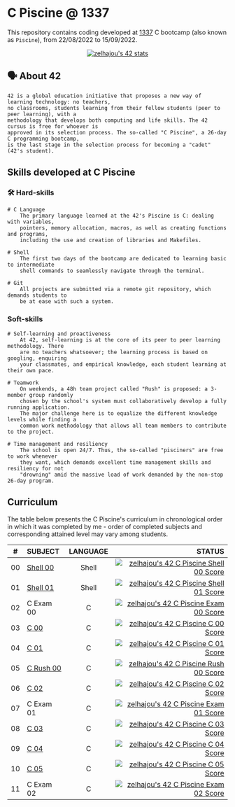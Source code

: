 # C Piscine @ 1337

This repository contains coding developed at [1337](https://www.1337.ma/) C bootcamp (also known as `Piscine`), from 22/08/2022 to 15/09/2022.

<div align="center">

[![zelhajou's 42 stats](https://badge42.vercel.app/api/v2/clbazxfsj00350fjvpd9h5nhf/stats?cursusId=9&coalitionId=piscine)](https://github.com/JaeSeoKim/badge42)

</div>


## 🗣️ About 42

	42 is a global education initiative that proposes a new way of learning technology: no teachers,
	no classrooms, students learning from their fellow students (peer to peer learning), with a
	methodology that develops both computing and life skills. The 42 cursus is free for whoever is
	approved in its selection process. The so-called "C Piscine", a 26-day C programming bootcamp,
	is the last stage in the selection process for becoming a "cadet" (42's student).
  
  ## Skills developed at C Piscine

### 🛠️ Hard-skills
	# C Language
		The primary language learned at the 42's Piscine is C: dealing with variables,
		pointers, memory allocation, macros, as well as creating functions and programs,
		including the use and creation of libraries and Makefiles.

	# Shell
		The first two days of the bootcamp are dedicated to learning basic to intermediate
		shell commands to seamlessly navigate through the terminal.

	# Git
		All projects are submitted via a remote git repository, which demands students to
		be at ease with such a system.

### Soft-skills
	# Self-learning and proactiveness
		At 42, self-learning is at the core of its peer to peer learning methodology. There
		are no teachers whatsoever; the learning process is based on googling, enquiring
		your classmates, and empirical knowledge, each student learning at their own pace.

	# Teamwork
		On weekends, a 48h team project called "Rush" is proposed: a 3-member group randomly
		chosen by the school's system must collaboratively develop a fully running application.
		The major challenge here is to equalize the different knowledge levels while finding a
		common work methodology that allows all team members to contribute to the project.

	# Time management and resiliency
		The school is open 24/7. Thus, the so-called "pisciners" are free to work whenever
		they want, which demands excellent time management skills and resiliency for not
		"drowning" amid the massive load of work demanded by the non-stop 26-day program.

## Curriculum

The table below presents the C Piscine's curriculum in chronological order in which it was completed by me - order of completed subjects and corresponding attained level may vary among students.

|#	|SUBJECT			|LANGUAGE	|STATUS									|
|:-:	|:--				|:-:		|--:							 		|
|00	|[Shell 00](./SHELL/shell00)	|Shell		|[![zelhajou's 42 C Piscine Shell 00 Score](https://badge42.vercel.app/api/v2/clbazxfsj00350fjvpd9h5nhf/project/2737771)](https://github.com/JaeSeoKim/badge42)		|
|01	|[Shell 01](./SHELL/shell01)	|Shell		|[![zelhajou's 42 C Piscine Shell 01 Score](https://badge42.vercel.app/api/v2/clbazxfsj00350fjvpd9h5nhf/project/2742042)](https://github.com/JaeSeoKim/badge42)		|
|02	|C Exam 00	|C		|[![zelhajou's 42 C Piscine Exam 00 Score](https://badge42.vercel.app/api/v2/clbazxfsj00350fjvpd9h5nhf/project/2742108)](https://github.com/JaeSeoKim/badge42)		|
|03	|[C 00](./C/C00)	|C		| [![zelhajou's 42 C Piscine C 00 Score](https://badge42.vercel.app/api/v2/clbazxfsj00350fjvpd9h5nhf/project/2744842)](https://github.com/JaeSeoKim/badge42)		|
|04	|[C 01](./C/C01)	|C		| [![zelhajou's 42 C Piscine C 01 Score](https://badge42.vercel.app/api/v2/clbazxfsj00350fjvpd9h5nhf/project/2750388)](https://github.com/JaeSeoKim/badge42)		|
|05	|[C Rush 00](./C/rush01)	|C		|[![zelhajou's 42 C Piscine Rush 00 Score](https://badge42.vercel.app/api/v2/clbazxfsj00350fjvpd9h5nhf/project/2742050)](https://github.com/JaeSeoKim/badge42)		|
|06	|[C 02](./C/C02)	|C		|[![zelhajou's 42 C Piscine C 02 Score](https://badge42.vercel.app/api/v2/clbazxfsj00350fjvpd9h5nhf/project/2752307)](https://github.com/JaeSeoKim/badge42)	|
|07	|C Exam 01	|C		|[![zelhajou's 42 C Piscine Exam 01 Score](https://badge42.vercel.app/api/v2/clbazxfsj00350fjvpd9h5nhf/project/2759780)](https://github.com/JaeSeoKim/badge42)		|
|08	|[C 03](./C/C03)	|C		|[![zelhajou's 42 C Piscine C 03 Score](https://badge42.vercel.app/api/v2/clbazxfsj00350fjvpd9h5nhf/project/2756584)](https://github.com/JaeSeoKim/badge42)	|
|09	|[C 04](./C/C04)	|C		| [![zelhajou's 42 C Piscine C 04 Score](https://badge42.vercel.app/api/v2/clbazxfsj00350fjvpd9h5nhf/project/2764507)](https://github.com/JaeSeoKim/badge42)	|
|10	|[C 05](./C/C05)	|C		| [![zelhajou's 42 C Piscine C 05 Score](https://badge42.vercel.app/api/v2/clbazxfsj00350fjvpd9h5nhf/project/2769065)](https://github.com/JaeSeoKim/badge42)	|
|11	|C Exam 02	|C		|[![zelhajou's 42 C Piscine Exam 02 Score](https://badge42.vercel.app/api/v2/clbazxfsj00350fjvpd9h5nhf/project/2771829)](https://github.com/JaeSeoKim/badge42)	|

